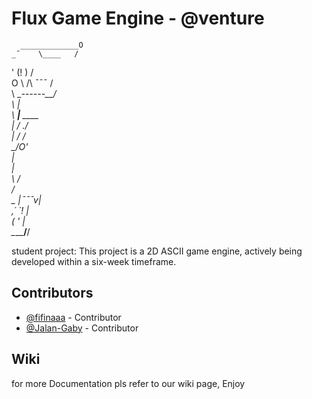 # Flux Game Engine - @venture

      _____________O 
    _ˉ    \____   /  
   '       (!  ) /   
O  \   /\   ˉˉˉ /    
 \  \__------__/     
  \       |          
   \  ____|___ ____  
    \|        /  ./  
     |       / _/    
      \_____/O'      
          |          
        __|_         
        \  /         
         \/          
    _  |ˉˉˉv|        
  ,´ `\!    |        
 (        ' |        
 \_______/__/    

student project:
  This project is a 2D ASCII game engine, actively being developed within a six-week timeframe.

## Contributors
- [@fifinaaa](https://github.com/fifinaaa) - Contributor
- [@Jalan-Gaby](https://github.com/Jalan-Gaby) - Contributor

## Wiki
for more Documentation pls refer to our wiki page, 
Enjoy 
